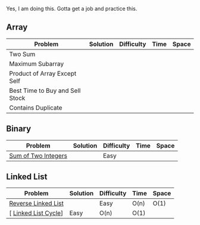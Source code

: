 Yes, I am doing this. Gotta get a job and practice this.


## Array

| Problem | Solution | Difficulty | Time | Space |
|---------|----------|------------|------|-------|
| Two Sum | | | | |
| Maximum Subarray | | | | |
| Product of Array Except Self |||||
| Best Time to Buy and Sell Stock |||||
| Contains Duplicate|||||

## Binary

| Problem | Solution | Difficulty | Time | Space |
|---------|----------|------------|------|-------|
| [Sum of Two Integers](https://leetcode.com/problems/sum-of-two-integers/) |  | Easy | | |


## Linked List

| Problem | Solution | Difficulty | Time | Space |
|---------|----------|------------|------|-------|
| [Reverse Linked List](https://leetcode.com/problems/reverse-linked-list/) |  | Easy | O(n) | O(1) |
[ [Linked List Cycle](https://leetcode.com/problems/linked-list-cycle/solution/)] | Easy | O(n) | O(1) |